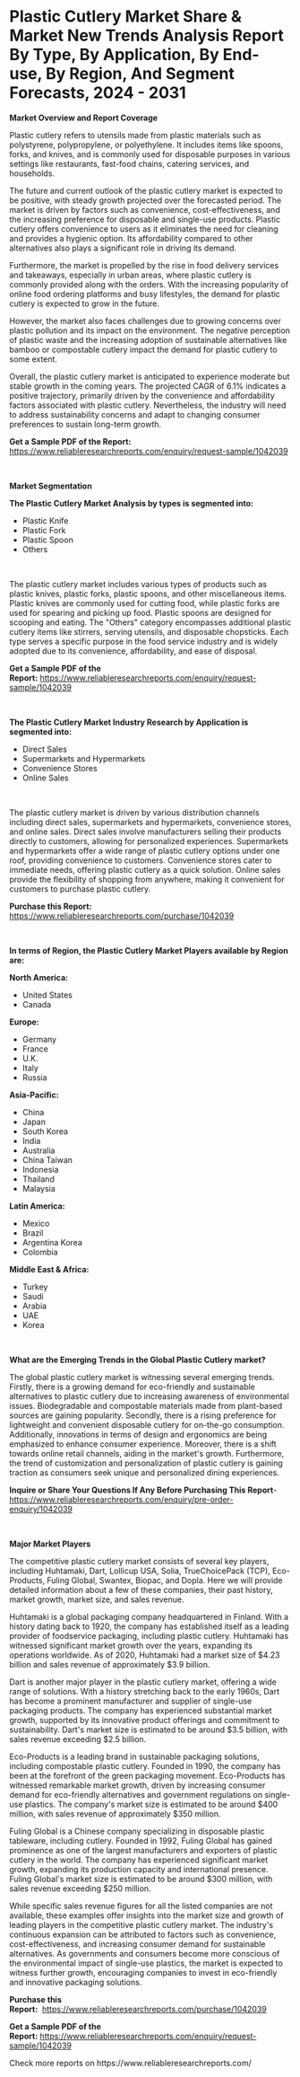 <p><h1>Plastic Cutlery Market Share & Market New Trends Analysis Report By Type, By Application, By End-use, By Region, And Segment Forecasts, 2024 - 2031</h1></p><p><strong>Market Overview and Report Coverage</strong></p>
<p><p>Plastic cutlery refers to utensils made from plastic materials such as polystyrene, polypropylene, or polyethylene. It includes items like spoons, forks, and knives, and is commonly used for disposable purposes in various settings like restaurants, fast-food chains, catering services, and households.</p><p>The future and current outlook of the plastic cutlery market is expected to be positive, with steady growth projected over the forecasted period. The market is driven by factors such as convenience, cost-effectiveness, and the increasing preference for disposable and single-use products. Plastic cutlery offers convenience to users as it eliminates the need for cleaning and provides a hygienic option. Its affordability compared to other alternatives also plays a significant role in driving its demand.</p><p>Furthermore, the market is propelled by the rise in food delivery services and takeaways, especially in urban areas, where plastic cutlery is commonly provided along with the orders. With the increasing popularity of online food ordering platforms and busy lifestyles, the demand for plastic cutlery is expected to grow in the future.</p><p>However, the market also faces challenges due to growing concerns over plastic pollution and its impact on the environment. The negative perception of plastic waste and the increasing adoption of sustainable alternatives like bamboo or compostable cutlery impact the demand for plastic cutlery to some extent. </p><p>Overall, the plastic cutlery market is anticipated to experience moderate but stable growth in the coming years. The projected CAGR of 6.1% indicates a positive trajectory, primarily driven by the convenience and affordability factors associated with plastic cutlery. Nevertheless, the industry will need to address sustainability concerns and adapt to changing consumer preferences to sustain long-term growth.</p></p>
<p><strong>Get a Sample PDF of the Report:</strong> <a href="https://www.reliableresearchreports.com/enquiry/request-sample/1042039">https://www.reliableresearchreports.com/enquiry/request-sample/1042039</a></p>
<p>&nbsp;</p>
<p><strong>Market Segmentation</strong></p>
<p><strong>The Plastic Cutlery Market Analysis by types is segmented into:</strong></p>
<p><ul><li>Plastic Knife</li><li>Plastic Fork</li><li>Plastic Spoon</li><li>Others</li></ul></p>
<p>&nbsp;</p>
<p><p>The plastic cutlery market includes various types of products such as plastic knives, plastic forks, plastic spoons, and other miscellaneous items. Plastic knives are commonly used for cutting food, while plastic forks are used for spearing and picking up food. Plastic spoons are designed for scooping and eating. The "Others" category encompasses additional plastic cutlery items like stirrers, serving utensils, and disposable chopsticks. Each type serves a specific purpose in the food service industry and is widely adopted due to its convenience, affordability, and ease of disposal.</p></p>
<p><strong>Get a Sample PDF of the Report:</strong>&nbsp;<a href="https://www.reliableresearchreports.com/enquiry/request-sample/1042039">https://www.reliableresearchreports.com/enquiry/request-sample/1042039</a></p>
<p>&nbsp;</p>
<p><strong>The Plastic Cutlery Market Industry Research by Application is segmented into:</strong></p>
<p><ul><li>Direct Sales</li><li>Supermarkets and Hypermarkets</li><li>Convenience Stores</li><li>Online Sales</li></ul></p>
<p>&nbsp;</p>
<p><p>The plastic cutlery market is driven by various distribution channels including direct sales, supermarkets and hypermarkets, convenience stores, and online sales. Direct sales involve manufacturers selling their products directly to customers, allowing for personalized experiences. Supermarkets and hypermarkets offer a wide range of plastic cutlery options under one roof, providing convenience to customers. Convenience stores cater to immediate needs, offering plastic cutlery as a quick solution. Online sales provide the flexibility of shopping from anywhere, making it convenient for customers to purchase plastic cutlery.</p></p>
<p><strong>Purchase this Report:</strong>&nbsp; <a href="https://www.reliableresearchreports.com/purchase/1042039">https://www.reliableresearchreports.com/purchase/1042039</a></p>
<p>&nbsp;</p>
<p><strong>In terms of Region, the Plastic Cutlery Market Players available by Region are:</strong></p>
<p>
    <p> <strong> North America: </strong>
        <ul>
            <li>United States</li>
            <li>Canada</li>
        </ul>
        </p> 
    <p> <strong> Europe: </strong>
        <ul>
            <li>Germany</li>
            <li>France</li>
            <li>U.K.</li>
            <li>Italy</li>
            <li>Russia</li>
        </ul>
        </p> 
    <p> <strong> Asia-Pacific: </strong>
        <ul>
            <li>China</li>
            <li>Japan</li>
            <li>South Korea</li>
            <li>India</li>
            <li>Australia</li>
            <li>China Taiwan</li>
            <li>Indonesia</li>
            <li>Thailand</li>
            <li>Malaysia</li>
        </ul>
        </p> 
    <p> <strong> Latin America: </strong>
        <ul>
            <li>Mexico</li>
            <li>Brazil</li>
            <li>Argentina Korea</li>
            <li>Colombia</li>
        </ul>
        </p> 
    <p> <strong> Middle East & Africa: </strong>
        <ul>
            <li>Turkey</li>
            <li>Saudi</li>
            <li>Arabia</li>
            <li>UAE</li>
            <li>Korea</li>
        </ul>
    </p>
    </p>
<p>&nbsp;</p>
<p><strong>What are the Emerging Trends in the Global Plastic Cutlery market?</strong></p>
<p><p>The global plastic cutlery market is witnessing several emerging trends. Firstly, there is a growing demand for eco-friendly and sustainable alternatives to plastic cutlery due to increasing awareness of environmental issues. Biodegradable and compostable materials made from plant-based sources are gaining popularity. Secondly, there is a rising preference for lightweight and convenient disposable cutlery for on-the-go consumption. Additionally, innovations in terms of design and ergonomics are being emphasized to enhance consumer experience. Moreover, there is a shift towards online retail channels, aiding in the market's growth. Furthermore, the trend of customization and personalization of plastic cutlery is gaining traction as consumers seek unique and personalized dining experiences.</p></p>
<p><strong>Inquire or Share Your Questions If Any Before Purchasing This Report</strong>- <a href="https://www.reliableresearchreports.com/enquiry/pre-order-enquiry/1042039">https://www.reliableresearchreports.com/enquiry/pre-order-enquiry/1042039</a></p>
<p>&nbsp;</p>
<p><strong>Major Market Players</strong></p>
<p><p>The competitive plastic cutlery market consists of several key players, including Huhtamaki, Dart, Lollicup USA, Solia, TrueChoicePack (TCP), Eco-Products, Fuling Global, Swantex, Biopac, and Dopla. Here we will provide detailed information about a few of these companies, their past history, market growth, market size, and sales revenue.</p><p>Huhtamaki is a global packaging company headquartered in Finland. With a history dating back to 1920, the company has established itself as a leading provider of foodservice packaging, including plastic cutlery. Huhtamaki has witnessed significant market growth over the years, expanding its operations worldwide. As of 2020, Huhtamaki had a market size of $4.23 billion and sales revenue of approximately $3.9 billion.</p><p>Dart is another major player in the plastic cutlery market, offering a wide range of solutions. With a history stretching back to the early 1960s, Dart has become a prominent manufacturer and supplier of single-use packaging products. The company has experienced substantial market growth, supported by its innovative product offerings and commitment to sustainability. Dart's market size is estimated to be around $3.5 billion, with sales revenue exceeding $2.5 billion.</p><p>Eco-Products is a leading brand in sustainable packaging solutions, including compostable plastic cutlery. Founded in 1990, the company has been at the forefront of the green packaging movement. Eco-Products has witnessed remarkable market growth, driven by increasing consumer demand for eco-friendly alternatives and government regulations on single-use plastics. The company's market size is estimated to be around $400 million, with sales revenue of approximately $350 million.</p><p>Fuling Global is a Chinese company specializing in disposable plastic tableware, including cutlery. Founded in 1992, Fuling Global has gained prominence as one of the largest manufacturers and exporters of plastic cutlery in the world. The company has experienced significant market growth, expanding its production capacity and international presence. Fuling Global's market size is estimated to be around $300 million, with sales revenue exceeding $250 million.</p><p>While specific sales revenue figures for all the listed companies are not available, these examples offer insights into the market size and growth of leading players in the competitive plastic cutlery market. The industry's continuous expansion can be attributed to factors such as convenience, cost-effectiveness, and increasing consumer demand for sustainable alternatives. As governments and consumers become more conscious of the environmental impact of single-use plastics, the market is expected to witness further growth, encouraging companies to invest in eco-friendly and innovative packaging solutions.</p></p>
<p><strong>Purchase this Report:</strong>&nbsp;&nbsp;<a href="https://www.reliableresearchreports.com/purchase/1042039">https://www.reliableresearchreports.com/purchase/1042039</a></p>
<p></p>
<p><strong>Get a Sample PDF of the Report:</strong>&nbsp;<a href="https://www.reliableresearchreports.com/enquiry/request-sample/1042039">https://www.reliableresearchreports.com/enquiry/request-sample/1042039</a></p>
<p>Check more reports on https://www.reliableresearchreports.com/</p>